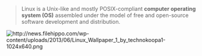 <img src="https://pbs.twimg.com/media/BjHHpaNCQAAMXTy.png" alt="" />

<blockquote>
  Linux is a Unix-like and mostly POSIX-compliant <strong>computer operating system (OS)</strong> assembled under the model of free and open-source software development and distribution.
</blockquote>

<img src="http://news.filehippo.com/wp-content/uploads/2013/06/Linux_Wallpaper_1_by_technokoopa1-1024x640.png" alt="http://news.filehippo.com/wp-content/uploads/2013/06/Linux_Wallpaper_1_by_technokoopa1-1024x640.png" />


[^1]: <a href="https://en.wikipedia.org/wiki/Filesystem_Hierarchy_Standard">https://en.wikipedia.org/wiki/Filesystem_Hierarchy_Standard</a>

[^2]: [Finding all files containing a text string on Linux](http://stackoverflow.com/a/16957078/772391)

[^3]: [13 Linux Network Configuration and Troubleshooting Commands](http://www.tecmint.com/linux-network-configuration-and-troubleshooting-commands/)

[^4]: [The Beginner’s Guide to iptables, the Linux Firewall](http://www.howtogeek.com/177621/the-beginners-guide-to-iptables-the-linux-firewall/)